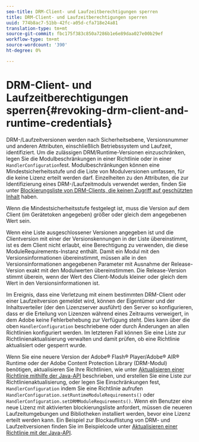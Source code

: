 ```yaml
---
seo-title: DRM-Client- und Laufzeitberechtigungen sperren
title: DRM-Client- und Laufzeitberechtigungen sperren
uuid: 774b8ac7-51bb-42fc-a05d-cfa718e24a81
translation-type: tm+mt
source-git-commit: fbc175f383c850a7286b1e6e89daa027e00b29ef
workflow-type: tm+mt
source-wordcount: '390'
ht-degree: 0%

---
```



# DRM-Client- und Laufzeitberechtigungen sperren{#revoking-drm-client-and-runtime-credentials}

DRM-/Laufzeitversionen werden nach Sicherheitsebene, Versionsnummer und anderen Attributen, einschließlich Betriebssystem und Laufzeit, identifiziert. Um die zulässigen DRM/Runtime-Versionen einzuschränken, legen Sie die Modulbeschränkungen in einer Richtlinie oder in einer `HandlerConfiguration`fest. Modulbeschränkungen können eine Mindestsicherheitsstufe und die Liste von Modulversionen umfassen, für die keine Lizenz erteilt werden darf. Einzelheiten zu den Attributen, die zur Identifizierung eines DRM-/Laufzeitmoduls verwendet werden, finden Sie unter [Blockierungsliste von DRM-Clients, die keinen Zugriff auf geschützten Inhalt](../../aaxs-protecting-content/content-introduction/content-usage-rules/content-runtime-application-restrictions/content-blocklist-drm-clients.md) haben.

Wenn die Mindestsicherheitsstufe festgelegt ist, muss die Version auf dem Client (im Gerätetoken angegeben) größer oder gleich dem angegebenen Wert sein.

Wenn eine Liste ausgeschlossener Versionen angegeben ist und die Clientversion mit einer der Versionskennungen in der Liste übereinstimmt, ist es dem Client nicht erlaubt, eine Berechtigung zu verwenden, die diese ModuleRequirements-Instanz enthält. Damit ein Modul mit den Versionsinformationen übereinstimmt, müssen alle in den Versionsinformationen angegebenen Parameter mit Ausnahme der Release-Version exakt mit den Modulwerten übereinstimmen. Die Release-Version stimmt überein, wenn der Wert des Client-Moduls kleiner oder gleich dem Wert in den Versionsinformationen ist.

Im Ereignis, dass eine Verletzung mit einem bestimmten DRM-Client oder einer Laufzeitversion gemeldet wird, können der Eigentümer und der Inhaltsverteiler (der den Lizenzserver ausführt) den Server so konfigurieren, dass er die Erteilung von Lizenzen während eines Zeitraums verweigert, in dem Adobe keine Fehlerbehebung zur Verfügung steht. Dies kann über die oben `HandlerConfiguration` beschriebene oder durch Änderungen an allen Richtlinien konfiguriert werden. Im letzteren Fall können Sie eine Liste zur Richtlinienaktualisierung verwalten und damit prüfen, ob eine Richtlinie aktualisiert oder gesperrt wurde.

Wenn Sie eine neuere Version der Adobe® Flash® Player/Adobe® AIR® Runtime oder der Adobe Content Protection Library (DRM-Modul) benötigen, aktualisieren Sie Ihre Richtlinien, wie unter [Aktualisieren einer Richtlinie mithilfe der Java-API](../../aaxs-protecting-content/content-working-with-policies/content-updating-policy-using-java-api.md) beschrieben, und erstellen Sie eine Liste zur Richtlinienaktualisierung, oder legen Sie Einschränkungen fest, `HandlerConfiguration` indem Sie eine Richtlinie aufrufen `HandlerConfiguration.setRuntimeModuleRequirements()` oder `HandlerConfiguration.setDRMModuleRequirements()`. Wenn ein Benutzer eine neue Lizenz mit aktivierten blockierungsliste anfordert, müssen die neueren Laufzeitumgebungen und Bibliotheken installiert werden, bevor eine Lizenz erteilt werden kann. Ein Beispiel zur Blockauflistung von DRM- und Laufzeitversionen finden Sie im Beispielcode unter [Aktualisieren einer Richtlinie mit der Java-API](../../aaxs-protecting-content/content-working-with-policies/content-updating-policy-using-java-api.md).
